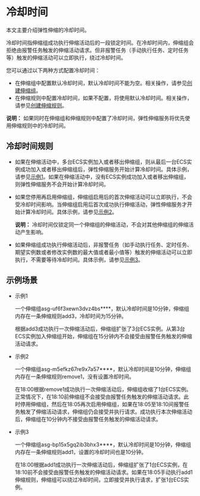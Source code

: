 # 冷却时间

本文主要介绍弹性伸缩的冷却时间。

冷却时间指伸缩组成功执行伸缩活动后的一段锁定时间。在冷却时间内，伸缩组会拒绝由报警任务触发的伸缩活动请求。但非报警任务（手动执行任务、定时任务等）触发的伸缩活动可以立即执行，绕过冷却时间。

您可以通过以下两种方式配置冷却时间：

-   在伸缩组中配置默认冷却时间，默认冷却时间不能为空。相关操作，请参见[创建伸缩组](/cn.zh-CN/伸缩组/伸缩组/创建伸缩组.md)。
-   在伸缩规则中配置冷却时间，如果不配置，将使用默认冷却时间。相关操作，请参见[创建伸缩规则](/cn.zh-CN/伸缩组/伸缩规则/创建伸缩规则.md)。

**说明：** 如果同时在伸缩组和伸缩规则中配置了冷却时间，弹性伸缩服务将优先使用伸缩规则中的冷却时间。

## 冷却时间规则

-   如果在伸缩活动中，多台ECS实例加入或者移出伸缩组，则从最后一台ECS实例成功加入或者移出伸缩组后，弹性伸缩服务开始计算冷却时间。具体示例，请参见[示例1](#section_d52_sbn_qfb)。如果在伸缩活动中，没有ECS实例成功加入或者移出伸缩组，则弹性伸缩服务不会开始计算冷却时间。
-   如果您停用再启用伸缩组，伸缩组启用后的首次伸缩活动可以立即执行，不会受冷却时间影响。当伸缩组启用后首次成功执行伸缩活动，弹性伸缩服务才开始计算冷却时间。具体示例，请参见[示例2](#section_d52_sbn_qfb)。

    **说明：** 冷却时间仅锁定同一个伸缩组的伸缩活动，不会对其他伸缩组的伸缩活动产生影响。

-   如果伸缩组成功执行伸缩活动后，非报警任务（如手动执行任务、定时任务、期望实例数或者修改实例数的最大值或者最小值等）触发的伸缩活动可以立即执行，不需要等待冷却时间。具体示例，请参见[示例3](#section_d52_sbn_qfb)。

## 示例场景

-   示例1

    一个伸缩组asg-uf6f3xewn3dvz4bs\*\*\*\*，默认冷却时间是10分钟，伸缩组内存在一条伸缩规则add3，冷却时间为15分钟。

    根据add3成功执行一次伸缩活动后，伸缩组扩张了3台ECS实例。从第3台ECS实例加入伸缩组开始，伸缩组在15分钟内不会接受由报警任务触发的伸缩活动请求。

-   示例2

    一个伸缩组asg-m5efkz67re9x7a57\*\*\*\*，默认冷却时间是10分钟，伸缩组内存在一条伸缩规则remove1，没有设置冷却时间。

    在18:00根据remove1成功执行一次伸缩活动后，伸缩组收缩了1台ECS实例。正常情况下，在18:10前伸缩组不会接受由报警任务触发的伸缩活动请求。此时停用伸缩组，然后在18:05再次启用伸缩组，如果在18:05至18:10间报警任务触发了伸缩活动请求，伸缩组仍会接受并执行请求。成功执行本次伸缩活动后，伸缩组在10分钟内不接受由报警任务触发的伸缩活动请求。

-   示例3

    一个伸缩组asg-bp15x5gq2ib3bhx3\*\*\*\*，默认冷却时间是10分钟，伸缩组内存在一条伸缩规则add1，设置的冷却时间也是10分钟。

    在18:00根据add1成功执行一次伸缩活动后，伸缩组扩张了1台ECS实例，在18:10前不会接受由报警任务触发的伸缩活动请求。如果在18:05手动执行add1伸缩规则，伸缩组可以绕过冷却时间，立即接受并执行请求，扩张1台ECS实例。


